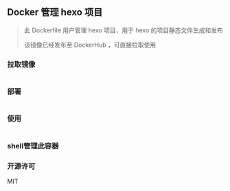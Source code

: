 ## Docker 管理 hexo 项目

> 此 Dockerfile 用户管理 hexo 项目，用于 hexo 的项目静态文件生成和发布
> 
> 该镜像已经发布至 DockerHub ，可直接拉取使用


### 拉取镜像

```
```

### 部署

```
```

### 使用

```
```

### shell管理此容器

### 开源许可

MIT
